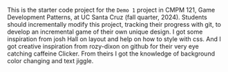 This is the starter code project for the `Demo 1` project in CMPM 121, Game Development Patterns, at UC Santa Cruz (fall quarter, 2024). Students should incrementally modify this project, tracking their progress with git, to develop an incremental game of their own unique design.
I got some inspiration from josh Hall on layout and help on how to style with css. And I got creative inspiration from rozy-dixon on github for their very eye catching caffeine Clicker. From theirs I got the knowledge of background color changing and text jiggle. 